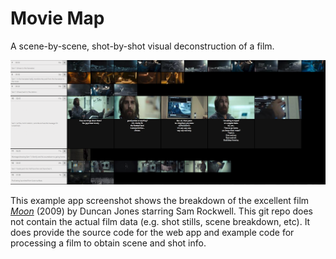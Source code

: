 # Movie Map

A scene-by-scene, shot-by-shot visual deconstruction of a film.

![alt text](app_screen_shot.png) <!-- .element width="100%" -->

This example app screenshot shows the breakdown of the excellent film [_Moon_](https://www.imdb.com/title/tt1182345/) (2009) by Duncan Jones starring Sam Rockwell. This git repo does not contain the actual film data (e.g. shot stills, scene breakdown, etc). It does provide the source code for the web app and example code for processing a film to obtain scene and shot info.

